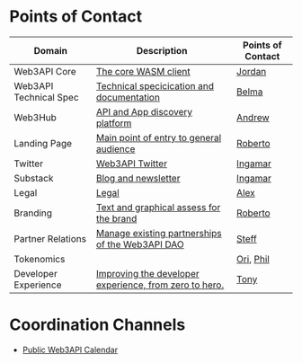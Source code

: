 
# Points of Contact

| Domain | Description | Points of Contact |  
|-|-|-| 
| Web3API Core | [The core WASM client](https://github.com/Web3-API/prototype) |[Jordan]()|
| Web3API Technical Spec |[Technical specicication and documentation](https://github.com/Web3-API/specification) |[Belma]()|
| Web3Hub | [API and App discovery platform](#) |[Andrew]()|
| Landing Page | [Main point of entry to general audience](https://web3api.dev) | [Roberto](https://t.me/daoadvocate) |  
| Twitter | [Web3API Twitter](https://twitter.com/web3api) | [Ingamar]() |  
| Substack | [Blog and newsletter]() | [Ingamar]() |  
| Legal | [Legal](#) | [Alex]() |  
| Branding | [Text and graphical assess for the brand](https://github.com/Web3-API/branding) | [Roberto](https://t.me/daoadvocate) |  
| Partner Relations | [Manage existing partnerships of the Web3API DAO]() | [Steff]() |  
| Tokenomics | []() | [Ori](), [Phil]()|  
| Developer Experience | [Improving the developer experience, from zero to hero.]() | [Tony]() |  


# Coordination Channels
- [Public Web3API Calendar](https://calendar.google.com/calendar/embed?src=c_jpqrmmdu58tc2flstpdebr40ng%40group.calendar.google.com)